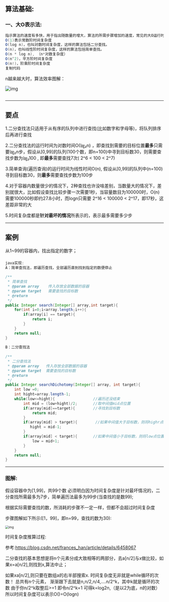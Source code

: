 ## 算法基础:

### 一、大O表示法:

```java
指示算法的速度有多快，用于指出随数量的增大，算法的所需步骤增加的速度，常见的大O运行时间(时间复杂度)：
O(1)表示常数阶时间复杂度
O(log n)，也叫对数时间复杂度，这样的算法包括二分查找。
O(n)，也叫线性阶时间复杂度，这样的算法包括简单查找。
O(n * log n), （n*对数复杂度）
O(n^2)，平方阶时间复杂度
O(n!)，阶乘阶时间复杂度
复制代码
```

n越来越大时，算法效率图解：




![img](https://typoralim.oss-cn-beijing.aliyuncs.com/img/20210201152221.png)

##  

------

## 要点

1.二分查找法只适用于从有序的队列中进行查找(比如数字和字母等)，将队列排序后再进行查找

2.二分查找法的运行时间为对数时间O(㏒₂n) ，即查找到需要的目标位置**最多**只需要㏒₂n步，假设从[0,99]的队列(100个数，即n=100)中寻到目标数30，则需要查找步数为㏒₂100 , 即**最多**需要查找7次( 2^6 < 100 < 2^7)

3.简单查询(遍历查询)的运行时间为线性时间O(n), 假设从[0,99]的队列中(n=100)寻到目标数30，则**最多**需要查找步数为100步

4.对于容器内数量很少的情况下，2种查找也许没啥差别，当数量大的情况下，差别就很大，比如假设查找比较步骤一次需要1秒，当容量数目为100000时，O(n)需要100000秒即约27.8小时，而logn只需要 2^16 < 100000 < 2^17，即17秒，这差距非常的大

5.时间复杂度都是**针对最坏的情况**所表示的，表示最多需要多少步



------

## 案例

从1~99的容器内，找出指定的数字；

###  

```java
java实现:
A：简单查找法，即遍历查找，全部遍历直到找到指定的数便停止
 
/**
 * 简单查找
 * @param array    传入存放全部数据的容器
 * @param target   需要查找的目标数
 * @return
 */
public Integer search(Integer[] array,int target){
    for(int i=0;i<array.length;i++){
        if(array[i] == target){
            return i;
        }
    }
    return null;
}
 
B：二分查找法
 
/**
 * 二分查找法
 * @param array   传入存放全部数据的容器
 * @param target  需要查找的目标数
 * @return
 */
public Integer searchDichotomy(Integer[] array, int target){
    int low =0;
    int hight=array.length-1;
    while(low<=hight){                 //遍历还没结束
        int mid = (low+hight)/2;       //取中间值mid点位置
        if(array[mid]==target){        //寻找到目标数
            return mid;
        }
        if(array[mid] > target){        //如果中间值大于目标数，则将highr点位置移动mid位置左边
           hight = mid-1;
        }
        if(array[mid] < target){       //如果中间值小于目标数，则将low点位置移动mid位置右边
            low = mid+1;
        }
    }
    return null;
}

```



------

### 图解:

假设容器中为[1,99]，共99个数 必须明白因为时间复杂度是针对最坏情况的，二分查找所需最多为7步，简单遍历法最多为99步(当查找的是数99);

根据实际需要查找的数，所消耗的步骤不一定一样，但都不会超过时间复杂度

步骤图解如下所示([1，99]，即n=99，查找的数为30):



<img src="https://typoralim.oss-cn-beijing.aliyuncs.com/img/20210201152231.png" alt="img" style="zoom:67%;" />

时间复杂度推算过程:

参考:https://blog.csdn.net/frances_han/article/details/6458067 

二分查找的基本思想是将n个元素分成大致相等的两部分，去a[n/2]与x做比较，如果x=a[n/2],则找到x,算法中止；

如果xa[n/2],则只要在数组a的右半部搜索x. 时间复杂度无非就是while循环的次数！ 总共有n个元素， 渐渐跟下去就是n,n/2,n/4,....n/2^k，其中k就是循环的次数 由于你n/2^k取整后>=1 即令n/2^k=1 可得k=log2n,（是以2为底，n的对数） 所以时间复杂度可以表示O()=O(logn)